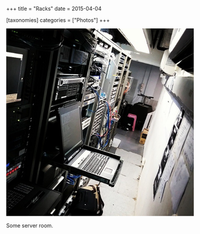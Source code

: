+++
title = "Racks"
date = 2015-04-04

[taxonomies]
categories = ["Photos"]
+++

![Racks](racks.jpeg)

Some server room.
